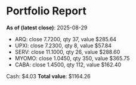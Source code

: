 # Portfolio Report
**As of (latest close)**: 2025-08-29

- ARQ: close 7.7200, qty 37, value $285.64
- UPXI: close 7.2300, qty 8, value $57.84
- SERV: close 11.1000, qty 26, value $288.60
- MYOMO: close 1.0450, qty 350, value $365.75
- CABA: close 1.4500, qty 112, value $162.40

Cash: $4.03
**Total value**: $1164.26